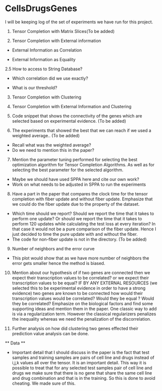# CellsDrugsGenes

I will be keeping log of the set of experiments we have run for this project.

1. Tensor Completion with Matrix Slices(To be added)

2. Tensor Completion with External information

  - External Information as Correlation
  
  - External Information as Equality

2.5 How to access to String Database?
  
   - Which correlation did we use exactly?
   
   - What is our threshold?

3. Tensor Completion with Clustering

4. Tensor Completion with External Information and Clustering

5. Code snippet that shows the connectivity of the genes which are selected based on experimental evidence. (To be added)

6. The experiments that showed the best that we can reach if we used a weighted average.. (To be added)
  - Recall what was the weighted average? 
  - Do we need to mention this in the paper?

7. Mention the parameter tuning performed for selecting the best optimization algorithm for Tensor Completion Algorithms. As well as for selecting the best parameter for the selected algorithm. 
  - Maybe we should have used SPPA here and cite our own work?
  - Work on what needs to be adjusted in SPPA to run the experiments

8. Have a part in the paper that compares the clock time for the tensor completion with fiber update and without fiber update. Emphasize that we could do the fiber update due to the property of the dataset.
  - Which time should we report? Should we report the time that it takes to perform one update? Or should we report the time that it takes to perform 120 updates while calculating the test loss at every iteration? In that case it would not be a pure comparison of the fiber update. Hence I just decided to time the pure update with and without the fiber. 
  - The code for non-fiber update is not in the directory. (To be added)
  
9. Number of neighbors and the error curve

  - This plot would show that as we have more number of neighbors the error gets smaller hence the method is biased. 

10. Mention about our hypothesis of if two genes are connected then we expect their transcription values to be correlated? or we expect their transcription values to be equal? IF BY ANY EXTERNAL RESOURCES (we selected this to be experimental evidence in order to have a strong evidence) two genes are known to be connected how would their transcription values would be correlated? Would they be equal ? Would they be correlated? Emphasize on the biological factors and find some supporting ideas and mention them in the paper. One classic way to add is via a regularization term. However the classical regularizers penalizes the inequality whereas we need the penalization of the discorrelation. 

11. Further analysis on how did clustering two genes effected their prediction value analysis can be done.
  
** Data **
- Important detail that I should discuss in the paper is the fact that test samples and training samples are pairs of cell line and drugs instead of i,j,k values all over the tensor. It is an important detail. This way it is possible to treat that for any selected test samples pair of cell line and drugs we make sure that there is no gene that share the same cell line and drug combination and that is in the training. So this is done to avoid cheating. We made sure of this.
